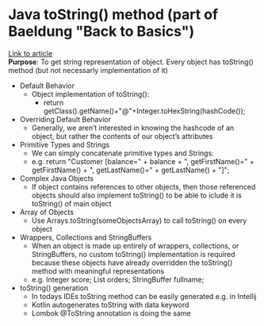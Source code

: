 # Java toString() method (part of Baeldung "Back to Basics")  
[Link to article](https://www.baeldung.com/java-tostring)  
**Purpose**: To get string representation of object. Every object has toString() method (but not necessarly implementation of it)  
* Default Behavior
	* Object implementation of toString():
		* return getClass().getName()+"@"+Integer.toHexString(hashCode());
* Overriding Default Behavior
	* Generally, we aren’t interested in knowing the hashcode of an object, but rather the contents of our object’s attributes
* Primitive Types and Strings
	* We can simply concatenate primitive types and Strings: 
	* e.g. return "Customer [balance=" + balance + ", getFirstName()=" + getFirstName() + ", getLastName()=" + getLastName() + "]";
* Complex Java Objects
	* If object contains references to other objects, then those referenced objects should also implement toString() to be able to iclude it is toString() of main object
* Array of Objects
	* Use Arrays.toString(someObjectsArray) to call toString() on every object 
* Wrappers, Collections and StringBuffers
	* When an object is made up entirely of wrappers, collections, or StringBuffers, no custom toString() implementation is required because these objects have already overridden the toString() method with meaningful representations
	* e.g. Integer score; List<String> orders; StringBuffer fullname;
* toString() generation
	* In todays IDEs toString method can be easily generated e.g. in Intellij
	* Kotlin autogenerates toString with data keyword
	* Lombok @ToString annotation is doing the same